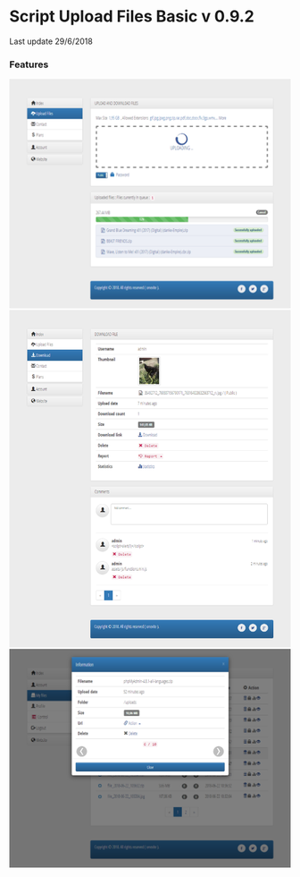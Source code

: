 # Script Upload Files Basic v 0.9.2
Last update 29/6/2018

### Features ###


![alt tag](https://raw.githubusercontent.com/JubaDZ/UploadFilesBasic/master/index1.png)
![alt tag](https://raw.githubusercontent.com/JubaDZ/UploadFilesBasic/master/index2.png)
![alt tag](https://raw.githubusercontent.com/JubaDZ/UploadFilesBasic/master/index3.png)
